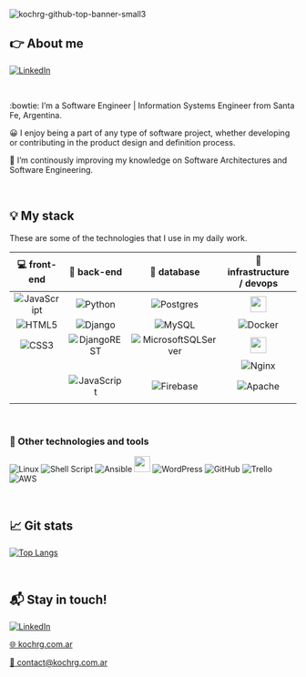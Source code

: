 ![kochrg-github-top-banner-small3](https://github.com/user-attachments/assets/3dff215e-0a8e-422e-8ae3-85462c617841)

## :point_right: About me
[![LinkedIn](https://img.shields.io/badge/linkedin-%230077B5.svg?style=for-the-badge&logo=linkedin&logoColor=white)](https://www.linkedin.com/in/kochrg/)

<br>

:bowtie: I’m a Software Engineer | Information Systems Engineer from Santa Fe, Argentina.

:grinning: I enjoy being a part of any type of software project, whether developing or contributing in the product design and definition process.

:seedling: I’m continously improving my knowledge on Software Architectures and Software Engineering.

<br>

## :bulb: My stack
These are some of the technologies that I use in my daily work.
<br>

<!-- START STACK TABLE -->
|                                                     :computer: front-end                                                     |                                                           :electric_plug: back-end                                                          |                                                                :floppy_disk: database                                                                |                                       :hammer: infrastructure / devops                                       |                                                   :iphone: cross-platform                                                   |
|:----------------------------------------------------------------------------------------------------------------------------:|:-------------------------------------------------------------------------------------------------------------------------------------------:|:----------------------------------------------------------------------------------------------------------------------------------------------------:|:------------------------------------------------------------------------------------------------------------:|:---------------------------------------------------------------------------------------------------------------------------:|
| ![JavaScript](https://img.shields.io/badge/javascript-%23323330.svg?style=for-the-badge&logo=javascript&logoColor=%23F7DF1E) | ![Python](https://img.shields.io/badge/python-3670A0?style=for-the-badge&logo=python&logoColor=ffdd54)                                      | ![Postgres](https://img.shields.io/badge/postgres-%23316192.svg?style=for-the-badge&logo=postgresql&logoColor=white)                                 | <img src="https://user-images.githubusercontent.com/63313062/182949891-c2de3c37-f243-40a4-a436-a985a17b9a7d.png" height="28px" />   | ![React Native](https://img.shields.io/badge/react_native-%2320232a.svg?style=for-the-badge&logo=react&logoColor=%2361DAFB) |
| ![HTML5](https://img.shields.io/badge/html5-%23E34F26.svg?style=for-the-badge&logo=html5&logoColor=white)                    | ![Django](https://img.shields.io/badge/django-%23092E20.svg?style=for-the-badge&logo=django&logoColor=white)                                | ![MySQL](https://img.shields.io/badge/mysql-%2300f.svg?style=for-the-badge&logo=mysql&logoColor=white)                                               | ![Docker](https://img.shields.io/badge/docker-%230db7ed.svg?style=for-the-badge&logo=docker&logoColor=white)                                                                                  | ![Expo](https://img.shields.io/badge/expo-1C1E24?style=for-the-badge&logo=expo&logoColor=#D04A37)                           |
| ![CSS3](https://img.shields.io/badge/css3-%231572B6.svg?style=for-the-badge&logo=css3&logoColor=white)                       | ![DjangoREST](https://img.shields.io/badge/DJANGO-REST-ff1709?style=for-the-badge&logo=django&logoColor=white&color=ff1709&labelColor=gray) | ![MicrosoftSQLServer](https://img.shields.io/badge/Microsoft%20SQL%20Sever-CC2927?style=for-the-badge&logo=microsoft%20sql%20server&logoColor=white) | <img src="https://user-images.githubusercontent.com/63313062/182950906-8919a282-df6a-44a1-b1e5-e78962448159.png" height="28px" /> |                                                                                                                             |
|                                                                                                                              |                                                                                                                                             |                                                                                                                                                      | ![Nginx](https://img.shields.io/badge/nginx-%23009639.svg?style=for-the-badge&logo=nginx&logoColor=white)                                                                                               |                                                                                                                             |
|                                                                                                                              | ![JavaScript](https://img.shields.io/badge/javascript-%23323330.svg?style=for-the-badge&logo=javascript&logoColor=%23F7DF1E)                | ![Firebase](https://img.shields.io/badge/Firebase-039BE5?style=for-the-badge&logo=Firebase&logoColor=white)                                          | ![Apache](https://img.shields.io/badge/apache-%23D42029.svg?style=for-the-badge&logo=apache&logoColor=white)    |                                                                                                                             |
|                                                                                                                              |                                                                                                                                             |                                                                                                                                                      |  |                                                                                                                             |
<!-- STACK TABLE END -->
<br>

### :paperclip: Other technologies and tools
![Linux](https://img.shields.io/badge/Linux-FCC624?style=for-the-badge&logo=linux&logoColor=black)
![Shell Script](https://img.shields.io/badge/shell_script-%23121011.svg?style=for-the-badge&logo=gnu-bash&logoColor=white)
![Ansible](https://img.shields.io/badge/ansible-%231A1918.svg?style=for-the-badge&logo=ansible&logoColor=white)
<a href="https://github.com/SigNoz/signoz"><img src="https://user-images.githubusercontent.com/63313062/182954547-8e3c891a-b7d6-4b81-94d1-d1eb4f644da0.png" height="28px" /></a>
![WordPress](https://img.shields.io/badge/WordPress-%23117AC9.svg?style=for-the-badge&logo=WordPress&logoColor=white)
![GitHub](https://img.shields.io/badge/github-%23121011.svg?style=for-the-badge&logo=github&logoColor=white)
![Trello](https://img.shields.io/badge/Trello-%23026AA7.svg?style=for-the-badge&logo=Trello&logoColor=white)
![AWS](https://img.shields.io/badge/AWS-%23FF9900.svg?style=for-the-badge&logo=amazon-aws&logoColor=white)

<br>

## :chart_with_upwards_trend: Git stats
[![Top Langs](https://github-readme-stats.vercel.app/api/top-langs/?username=kochrg&theme=tokyonight&langs_count=8)](https://github.com/anuraghazra/github-readme-stats)

<br>

## :mailbox_with_mail: Stay in touch!
[![LinkedIn](https://img.shields.io/badge/linkedin-%230077B5.svg?style=for-the-badge&logo=linkedin&logoColor=white)](https://www.linkedin.com/in/kochrg/)

[:globe_with_meridians: kochrg.com.ar](kochrg.com.ar)

[:email: contact@kochrg.com.ar](mailto:contact@kochrg.com.ar)

<!--
**kochrg/kochrg** is a ✨ _special_ ✨ repository because its `README.md` (this file) appears on your GitHub profile.

Here are some ideas to get you started:

- 🔭 I’m currently working on ...
- 🌱 I’m currently learning ...
- 👯 I’m looking to collaborate on ...
- 🤔 I’m looking for help with ...
- 💬 Ask me about ...
- 📫 How to reach me: ...
- 😄 Pronouns: ...
- ⚡ Fun fact: ...
-->
